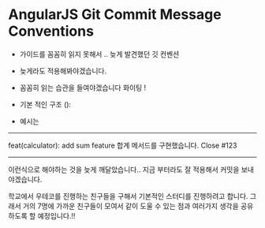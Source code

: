 # AngularJS Git Commit Message Conventions

- 가이드를 꼼꼼히 읽지 못해서 .. 늦게 발견했던 깃 컨벤션
-  늦게라도 적용해봐야겠습니다. 
- 꼼꼼히 읽는 습관을 들여야겠습니다  화이팅 ! 

- 기본 적인 구조
<type>(<scope>): <subject>
<BLANK LINE>
<body>
<BLANK LINE>
<footer>

- 예시는
---
  feat(calculator): add sum feature
  합계 메서드를 구현했습니다. 
  Close #123 

---
이런식으로 해야하는 것을 늦게 깨달았습니다.. 
지금 부터라도 잘 적용해서 커밋을 보내야겠습니다. 

학교에서 우테코를 진행하는 친구들을 구해서 기본적인 스터디를 진행하려고 합니다. 
그래서 거의 7명에 가까운 친구들이 모여서 같이 도울 수 있는 점과 여러가지 생각을 공유하도록 할 예정입니다.!! 
